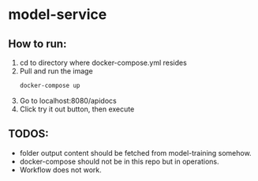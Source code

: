 # model-service


## How to run:
1. cd to directory where docker-compose.yml resides
2. Pull and run the image 
     ```bash
    docker-compose up
    ```
3. Go to localhost:8080/apidocs
4. Click try it out button, then execute 

## TODOS:
- folder output content should be fetched from model-training somehow.
- docker-compose should not be in this repo but in operations. 
- Workflow does not work.
